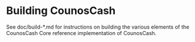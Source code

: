 Building CounosCash
================

See doc/build-*.md for instructions on building the various
elements of the CounosCash Core reference implementation of CounosCash.
